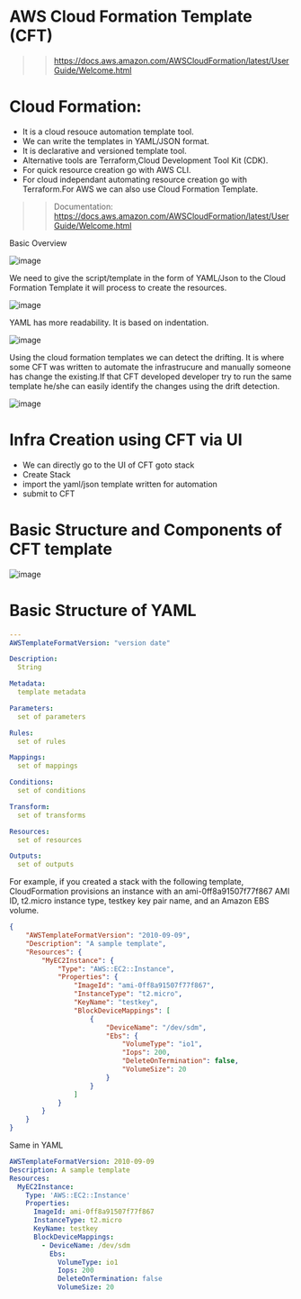 # AWS Cloud Formation Template (CFT)
>> https://docs.aws.amazon.com/AWSCloudFormation/latest/UserGuide/Welcome.html
# Cloud Formation:
- It is a cloud resouce automation template tool.
- We can write the templates in YAML/JSON format.
- It is declarative and versioned template tool.
- Alternative tools are Terraform,Cloud Development Tool Kit (CDK).
- For quick resource creation go with AWS CLI.
- For cloud independant automating resource creation go with Terraform.For AWS we can also use Cloud Formation Template.
  
>> Documentation: https://docs.aws.amazon.com/AWSCloudFormation/latest/UserGuide/Welcome.html

Basic Overview

![image](https://github.com/mallikharjuna160003/30-Days-of-AWS/assets/74324685/42bddbdb-b7bb-4409-8521-259ba53003de)

We need to give the script/template in the form of YAML/Json to the Cloud Formation Template it will process to create the resources.

![image](https://github.com/mallikharjuna160003/30-Days-of-AWS/assets/74324685/9f7ed6ac-e13e-4394-866b-ecfa6658f41b)

YAML has more readability. It is based on indentation.

![image](https://github.com/mallikharjuna160003/30-Days-of-AWS/assets/74324685/2e275cf8-afe8-4446-9eb9-7e459c61df26)

Using the cloud formation templates we can detect the drifting. It is where some CFT was written to automate the infrastrucure and manually someone has change the existing.If that CFT developed developer try to run the same template he/she can easily identify the changes using the drift detection.

![image](https://github.com/mallikharjuna160003/30-Days-of-AWS/assets/74324685/6ce3e7c0-6159-4c63-b236-de091fe072bc)

# Infra Creation using CFT via UI
- We can directly go to the UI of  CFT goto stack
- Create Stack
- import the yaml/json template written for automation
- submit to CFT

# Basic Structure and Components of CFT template
![image](https://github.com/mallikharjuna160003/30-Days-of-AWS/assets/74324685/10f06911-74cd-46a7-92c0-27a77927bc15)

# Basic Structure of YAML

```yaml
---
AWSTemplateFormatVersion: "version date"

Description:
  String

Metadata:
  template metadata

Parameters:
  set of parameters

Rules:
  set of rules

Mappings:
  set of mappings

Conditions:
  set of conditions

Transform:
  set of transforms

Resources:
  set of resources

Outputs:
  set of outputs

```


For example, if you created a stack with the following template, CloudFormation provisions an instance with an ami-0ff8a91507f77f867 AMI ID, t2.micro instance type, testkey key pair name, and an Amazon EBS volume.

```json
{
    "AWSTemplateFormatVersion": "2010-09-09",
    "Description": "A sample template",
    "Resources": {
        "MyEC2Instance": {
            "Type": "AWS::EC2::Instance",
            "Properties": {
                "ImageId": "ami-0ff8a91507f77f867",
                "InstanceType": "t2.micro",
                "KeyName": "testkey",
                "BlockDeviceMappings": [
                    {
                        "DeviceName": "/dev/sdm",
                        "Ebs": {
                            "VolumeType": "io1",
                            "Iops": 200,
                            "DeleteOnTermination": false,
                            "VolumeSize": 20
                        }
                    }
                ]
            }
        }
    }
}
```
Same in YAML

```yaml
AWSTemplateFormatVersion: 2010-09-09
Description: A sample template
Resources:
  MyEC2Instance:
    Type: 'AWS::EC2::Instance'
    Properties:
      ImageId: ami-0ff8a91507f77f867
      InstanceType: t2.micro
      KeyName: testkey
      BlockDeviceMappings:
        - DeviceName: /dev/sdm
          Ebs:
            VolumeType: io1
            Iops: 200
            DeleteOnTermination: false
            VolumeSize: 20

```



